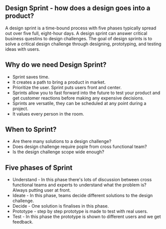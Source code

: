 ## Design Sprint - how does a design goes into a product?

A design sprint is a time-bound process with five phases typically spread out over five full, eight-hour days.
A design sprint can answer critical business questins to design challenges. The goal of design sprints is to solve a critical design challenge through designing, prototyping, and testing ideas with users.

## Why do we need Design Sprint?
* Sprint saves time.
* It creates a path to bring a product in market. 
* Prioritize the user.  Sprint puts users front and center. 
* Sprints allow you to fast forward into the future to test your product and get customer reactions before making any expensive decisions.
* Sprints are versatile, they can be scheduled at any point during a project. 
* It values every person in the room.

## When to Sprint?
* Are there many solutions to a design challenge?
* Does design challenge require pople from cross functional team?
* Is the design challenge scope wide enough?

## Five phases of Sprint
* Understand - In this phase there's lots of discussion between cross functional teams and experts to understand what the problem is? Always putting user at front.
* Ideate - In this phase, teams decide different solutions to the design challenge. 
* Decide - One solution is finalises in this phase. 
* Prototype - step by step prototype is made to test with real users.
* Test - In this phase the prototype is shown to different users and we get feedback.  

